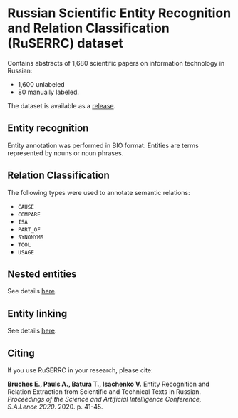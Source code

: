 # Russian Scientific Entity Recognition and Relation Classification (RuSERRC) dataset

Contains abstracts of 1,680 scientific papers on information technology in Russian:
* 1,600 unlabeled
* 80 manually labeled.

The dataset is available as a [release](https://github.com/iis-research-team/ruserrc-dataset/releases/tag/v1.0).

## Entity recognition
Entity annotation was performed in BIO format. Entities are terms represented by nouns or noun phrases. 

## Relation Classification
The following types were used to annotate semantic relations: 
* `CAUSE`
* `COMPARE`
* `ISA`
* `PART_OF`
* `SYNONYMS`
* `TOOL`
* `USAGE`

## Nested entities

See details [here](/russerc_el/).

## Entity linking

See details [here](/russerc_el/).

## Citing

If you use RuSERRC in your research, please cite:

**Bruches E., Pauls A., Batura T., Isachenko V.** Entity Recognition and Relation Extraction
from Scientific and Technical Texts in Russian. _Proceedings of the Science and Artificial
Intelligence Conference, S.A.I.ence 2020_. 2020. p. 41-45.
